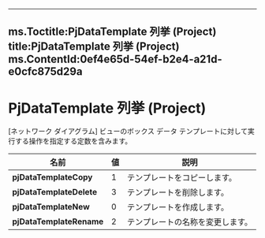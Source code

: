 

---
ms.Toctitle:PjDataTemplate 列挙 (Project)
title:PjDataTemplate 列挙 (Project)
ms.ContentId:0ef4e65d-54ef-b2e4-a21d-e0cfc875d29a
---
# PjDataTemplate 列挙 (Project)




[ネットワーク ダイアグラム] ビューのボックス データ テンプレートに対して実行する操作を指定する定数を含みます。

|**名前**|**値**|**説明**|
|---|---|---|
|**pjDataTemplateCopy**|1|テンプレートをコピーします。|
|**pjDataTemplateDelete**|3|テンプレートを削除します。|
|**pjDataTemplateNew**|0|テンプレートを作成します。|
|**pjDataTemplateRename**|2|テンプレートの名称を変更します。|




